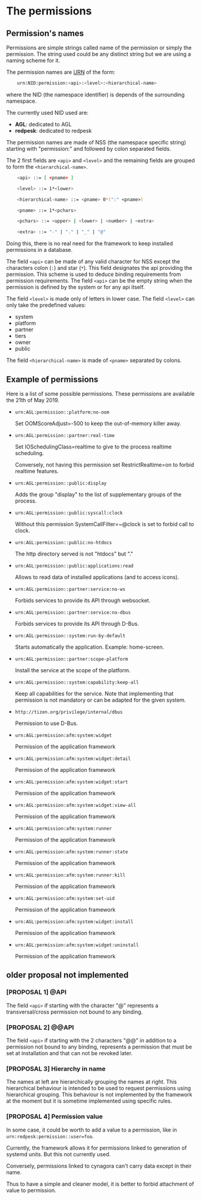 # The permissions

## Permission's names

Permissions are simple strings called name of the permission or
simply the permission. The string used could be any distinct string
but we are using a naming scheme for it.

The permission names are [URN][URN] of the form:

```bash
    urn:NID:permission:<api>:<level>:<hierarchical-name>
```

where the NID (the namespace identifier) is depends of the surrounding
namespace.

The currently used NID used are:

- **AGL**: dedicated to AGL
- **redpesk**: dedicated to redpesk

The permission names are made of NSS (the namespace specific string)
starting with "permission:" and followed by colon separated
fields.

The 2 first fields are `<api>` and `<level>` and the remaining
fields are grouped to form the `<hierarchical-name>`.

```bash
    <api> ::= [ <pname> ]

    <level> ::= 1*<lower>

    <hierarchical-name> ::= <pname> 0*(":" <pname>)

    <pname> ::= 1*<pchars>

    <pchars> ::= <upper> | <lower> | <number> | <extra>

    <extra> ::= "-" | "." | "_" | "@"
```

Doing this, there is no real need for the
framework to keep installed permissions in a database.

The field `<api>` can be made of any valid character for NSS except
the characters colon (`:`) and star (`*`).
This field designates the api providing the permission.
This scheme is used to deduce binding requirements
from permission requirements.
The field `<api>` can be the empty string when the permission
is defined by the system or for any api itself.

The field `<level>` is made only of letters in lower case.
The field `<level>` can only take the predefined values:

- system
- platform
- partner
- tiers
- owner
- public

The field `<hierarchical-name>` is made of `<pname>` separated
by colons.

## Example of permissions

Here is a list of some possible permissions.
These permissions are available the 21th of May 2019.

- `urn:AGL:permission::platform:no-oom`

  Set OOMScoreAdjust=-500 to keep the out-of-memory
  killer away.

- `urn:AGL:permission::partner:real-time`

  Set IOSchedulingClass=realtime to give to the process
  realtime scheduling.

  Conversely, not having this permission set RestrictRealtime=on
  to forbid realtime features.

- `urn:AGL:permission::public:display`

  Adds the group "display" to the list of supplementary groups
  of the process.

- `urn:AGL:permission::public:syscall:clock`

  Without this permission SystemCallFilter=~@clock is set to
  forbid call to clock.

- `urn:AGL:permission::public:no-htdocs`

  The http directory served is not "htdocs" but "."

- `urn:AGL:permission::public:applications:read`

  Allows to read data of installed applications (and to
  access icons).

- `urn:AGL:permission::partner:service:no-ws`

  Forbids services to provide its API through websocket.

- `urn:AGL:permission::partner:service:no-dbus`

  Forbids services to provide its API through D-Bus.

- `urn:AGL:permission::system:run-by-default`

  Starts automatically the application. Example: home-screen.

- `urn:AGL:permission::partner:scope-platform`

  Install the service at the scope of the platform.

- `urn:AGL:permission::system:capability:keep-all`

  Keep all capabilities for the service. Note that implementing
  that permission is not mandatory or can be adapted for the given
  system.

- `http://tizen.org/privilege/internal/dbus`

  Permission to use D-Bus.

- `urn:AGL:permission:afm:system:widget`

  Permission of the application framework

- `urn:AGL:permission:afm:system:widget:detail`

  Permission of the application framework

- `urn:AGL:permission:afm:system:widget:start`

  Permission of the application framework

- `urn:AGL:permission:afm:system:widget:view-all`

  Permission of the application framework

- `urn:AGL:permission:afm:system:runner`

  Permission of the application framework

- `urn:AGL:permission:afm:system:runner:state`

  Permission of the application framework

- `urn:AGL:permission:afm:system:runner:kill`

  Permission of the application framework

- `urn:AGL:permission:afm:system:set-uid`

  Permission of the application framework

- `urn:AGL:permission:afm:system:widget:install`

  Permission of the application framework

- `urn:AGL:permission:afm:system:widget:uninstall`

  Permission of the application framework


## older proposal not implemented

### [PROPOSAL 1] @API

The field `<api>` if starting with the character "@" represents
a transversal/cross permission not bound to any binding.

### [PROPOSAL 2] @@API

The field `<api>` if starting with the 2 characters "@@"
in addition to a permission not bound to any binding, represents a
permission that must be set at installation and that can not be
revoked later.

### [PROPOSAL 3] Hierarchy in name

The names at left are hierarchically grouping the names at right.
This hierarchical behaviour is intended to
be used to request permissions using hierarchical grouping.
This behaviour is not implemented by the framework at the moment
but it is sometime implemented using specific rules.

### [PROPOSAL 4] Permission value

In some case, it could be worth to add a value to a permission,
like in `urn:redpesk:permission::user=foo`.

Currently, the framework allows it for permissions linked to
generation of systemd units. But this not currently used.

Conversely, permissions linked to cynagora can't carry data
except in their name.

Thus to have a simple and cleaner model, it is better to forbid
attachment of value to permission.


[URN]: https://tools.ietf.org/rfc/rfc2141.txt "RFC 2141: URN Syntax"
